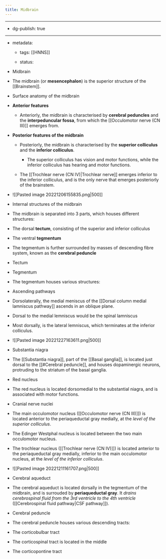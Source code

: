 ```yaml
---
title: Midbrain
---
```


- --

- dg-publish: true

- --

- metadata:
	 - tags: [[HNNS]]

	 - status:

- Midbrain

- The midbrain (or **mesencephalon**) is the superior structure of the [[Brainstem]].

- Surface anatomy of the midbrain

- **Anterior features**
	 - Anteriorly, the midbrain is characterised by **cerebral peduncles** and the **interpeduncular fossa**, from which the [[Occulomotor nerve (CN III)]] emerges from.

- **Posterior features of the midbrain**
	 - Posteriorly, the midbrain is characterised by the **superior colliculus** and the **inferior colliculus**.
		 - The superior colliculus has vision and motor functions, while the inferior colliculus has hearing and motor functions.

	 - The [[Trochlear nerve (CN IV)|Trochlear nerve]] emerges inferior to the inferior colliculus, and is the only nerve that emerges posteriorly of the brainstem.

- ![[Pasted image 20221206155835.png|500]]

- Internal structures of the midbrain

- The midbrain is separated into 3 parts, which houses different structures:

- The dorsal **tectum**, consisting of the superior and inferior colliculus

- The ventral **tegmentum**

- The tegmentum is further surrounded by masses of descending fibre system, known as the **cerebral peduncle**

- Tectum

- Tegmentum

- The tegmentum houses various structures:

- Ascending pathways

- Dorsolaterally, the medial meniscus of the [[Dorsal column medial lamniscus pathway]] ascends in an oblique plane.

- Dorsal to the medial lemniscus would be the spinal lamniscus

- Most dorsally, is the lateral lemniscus, which terminates at the inferior colliculus.

- ![[Pasted image 20221227163611.png|500]]

- Substantia niagra

- The [[Substantia niagra]], part of the [[Basal ganglia]], is located just dorsal to the [[#Cerebral peduncle]], and houses dopaminergic neurons, protruding to the striatum of the basal ganglia.

- Red nucleus

- The red nucleus is located dorsomedial to the substantial niagra, and is associated with motor functions.

- Cranial nerve nuclei

- The main occulomotor nucleus ([[Occulomotor nerve (CN III)]]) is located anterior to the periaqueductal gray medially, at the *level of the superior colliculus*.

- The Edinger Westphal nucleus is located between the two main occulomotor nucleus.

- The trochlear nucleus ([[Trochlear nerve (CN IV)]]) is located anterior to the periaqueductal gray medially, inferior to the main occulomotor nucleus, at the *level of the inferior colliculus*.

- ![[Pasted image 20221211161707.png|500]]

- Cerebral aqueduct

- The cerebral aqueduct is located dorsally in the tegmentum of the midbrain, and is surrouded by **periaqueductal gray**. It *drains cerebrospinal fluid from the 3rd ventricle to the 4th ventricle* ([[Cerebrospinal fluid pathway|CSF pathway]]).

- Cerebral peduncle

- The cerebral peduncle houses various descending tracts:

- The corticobulbar tract

- The corticospinal tract is located in the middle

- The corticopontine tract
